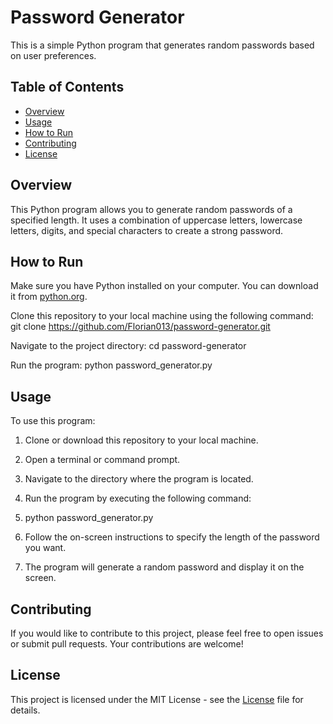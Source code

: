 # Password Generator

This is a simple Python program that generates random passwords based on user preferences.

## Table of Contents

- [Overview](#overview)
- [Usage](#usage)
- [How to Run](#how-to-run)
- [Contributing](#contributing)
- [License](#license)

## Overview

This Python program allows you to generate random passwords of a specified length. It uses a combination of uppercase letters, lowercase letters, digits, and special characters to create a strong password.


## How to Run

Make sure you have Python installed on your computer. You can download it from [python.org](https://www.python.org/downloads/).

Clone this repository to your local machine using the following command:
git clone https://github.com/Florian013/password-generator.git

Navigate to the project directory:
cd password-generator

Run the program:
python password_generator.py


## Usage

To use this program:

1. Clone or download this repository to your local machine.

2. Open a terminal or command prompt.

3. Navigate to the directory where the program is located.

4. Run the program by executing the following command:
5. python password_generator.py

6. Follow the on-screen instructions to specify the length of the password you want.

7. The program will generate a random password and display it on the screen.


## Contributing

If you would like to contribute to this project, please feel free to open issues or submit pull requests. Your contributions are welcome!

## License

This project is licensed under the MIT License - see the [License](License) file for details.

